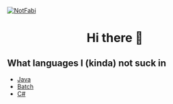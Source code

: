 [![NotFabi](https://readme-typing-svg.herokuapp.com?size=60&color=ff0d59&vCenter=true&height=100&lines=NotFabi)](https://www.youtube.com/watch?v=a3Z7zEc7AXQ)

<h1 align="center">Hi there 👋</h1>

## What languages I (kinda) not suck in
- [Java](https://www.oracle.com/java/technologies/)
- [Batch](https://en.wikibooks.org/wiki/Windows_Batch_Scripting)
- [C#](https://en.wikipedia.org/wiki/C_Sharp_(programming_language))
